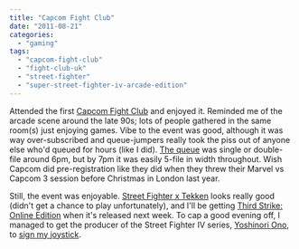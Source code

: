 ```yaml
---
title: "Capcom Fight Club"
date: "2011-08-21"
categories: 
  - "gaming"
tags: 
  - "capcom-fight-club"
  - "fight-club-uk"
  - "street-fighter"
  - "super-street-fighter-iv-arcade-edition"
---
```


Attended the first [Capcom Fight Club](http://www.capcom-europe.com/blog/2011/08/dont-forget-fight-club-uk-this-saturday/) and enjoyed it. Reminded me of the arcade scene around the late 90s; lots of people gathered in the same room(s) just enjoying games. Vibe to the event was good, although it was way over-subscribed and queue-jumpers really took the piss out of anyone else who'd queued for hours (like I did). [The queue](http://www.flickr.com/photos/coderkind/6063839228/in/set-72157627479571964) was single or double-file around 6pm, but by 7pm it was easily 5-file in width throughout. Wish Capcom did pre-registration like they did when they threw their Marvel vs Capcom 3 session before Christmas in London last year.

Still, the event was enjoyable. [Street Fighter x Tekken](http://en.wikipedia.org/wiki/Street_Fighter_X_Tekken) looks really good (didn't get a chance to play unfortunately), and I'll be getting [Third Strike: Online Edition](http://www.destructoid.com/preview-street-fighter-iii-3rd-strike-online-edition-208072.phtml) when it's released next week. To cap a good evening off, I managed to get the producer of the Street Fighter IV series, [Yoshinori Ono](https://twitter.com/#!/Yoshi_OnoChin "Yoshinori Ono on Twitter"), to [sign my joystick](http://www.flickr.com/photos/coderkind/6063172383/in/photostream).

